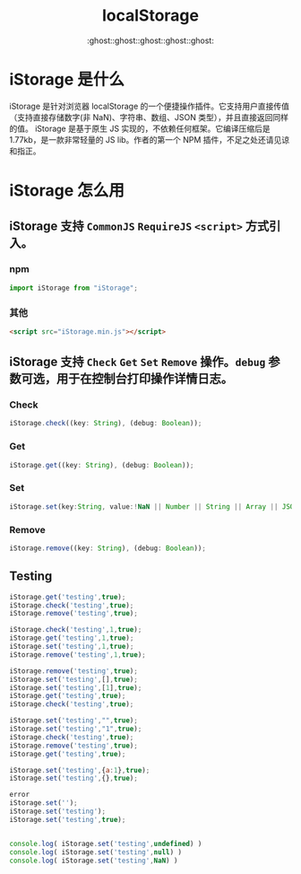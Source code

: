 <h1 align="center">localStorage</h1>
<p align="center">:ghost::ghost::ghost::ghost::ghost:</p>

# iStorage 是什么

iStorage 是针对浏览器 localStorage 的一个便捷操作插件。它支持用户直接传值（支持直接存储数字(非 NaN)、字符串、数组、JSON 类型），并且直接返回同样的值。
iStorage 是基于原生 JS 实现的，不依赖任何框架。它编译压缩后是 1.77kb，是一款非常轻量的 JS lib。作者的第一个 NPM 插件，不足之处还请见谅和指正。

# iStorage 怎么用

## iStorage 支持 `CommonJS` `RequireJS` `<script>` 方式引入。

### npm

```js
import iStorage from "iStorage";
```

### 其他

```html
<script src="iStorage.min.js"></script>
```

## iStorage 支持 `Check` `Get` `Set` `Remove` 操作。`debug` 参数可选，用于在控制台打印操作详情日志。

### Check

```js
iStorage.check((key: String), (debug: Boolean));
```

### Get

```js
iStorage.get((key: String), (debug: Boolean));
```

### Set

```js
iStorage.set(key:String, value:!NaN || Number || String || Array || JSON, debug:Boolean)
```

### Remove

```js
iStorage.remove((key: String), (debug: Boolean));
```
## Testing

```js
iStorage.get('testing',true);
iStorage.check('testing',true);
iStorage.remove('testing',true);

iStorage.check('testing',1,true);
iStorage.get('testing',1,true);
iStorage.set('testing',1,true);
iStorage.remove('testing',1,true);

iStorage.remove('testing',true);
iStorage.set('testing',[],true);
iStorage.set('testing',[1],true);
iStorage.get('testing',true);
iStorage.check('testing',true);

iStorage.set('testing',"",true);
iStorage.set('testing',"1",true);
iStorage.check('testing',true);
iStorage.remove('testing',true);
iStorage.get('testing',true);

iStorage.set('testing',{a:1},true);
iStorage.set('testing',{},true);

error
iStorage.set('');
iStorage.set('testing');
iStorage.set('testing',true);


console.log( iStorage.set('testing',undefined) )
console.log( iStorage.set('testing',null) )
console.log( iStorage.set('testing',NaN) )

```